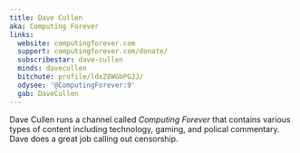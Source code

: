 ```yaml
---
title: Dave Cullen
aka: Computing Forever
links:
  website: computingforever.com
  support: computingforever.com/donate/
  subscribestar: dave-cullen
  minds: davecullen
  bitchute: profile/ldxZ8WGbPGJJ/
  odysee: '@ComputingForever:9'
  gab: DaveCullen
---
```


Dave Cullen runs a channel called _Computing Forever_ that contains various
types of content including technology, gaming, and polical commentary. Dave
does a great job calling out censorship.
